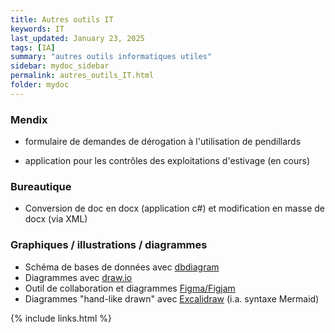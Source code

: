 ```yaml
---
title: Autres outils IT
keywords: IT
last_updated: January 23, 2025
tags: [IA]
summary: "autres outils informatiques utiles"
sidebar: mydoc_sidebar
permalink: autres_outils_IT.html
folder: mydoc
---
```


### Mendix

* formulaire de demandes de dérogation à l'utilisation de pendillards
  
* application pour les contrôles des exploitations d'estivage (en cours)


### Bureautique

* Conversion de doc en docx (application c#) et modification en masse de docx (via XML) 


### Graphiques / illustrations / diagrammes

* Schéma de bases de données avec [dbdiagram ](https://www.dbdiagram.io/home)
* Diagrammes avec [draw.io](https://draw.io/)
* Outil de collaboration et diagrammes [Figma/Figjam](https://www.figma.com/fr-fr/figjam/diagramming-tool/)
* Diagrammes "hand-like drawn" avec [Excalidraw](https://excalidraw.com/) (i.a. syntaxe Mermaid) 


{% include links.html %}
